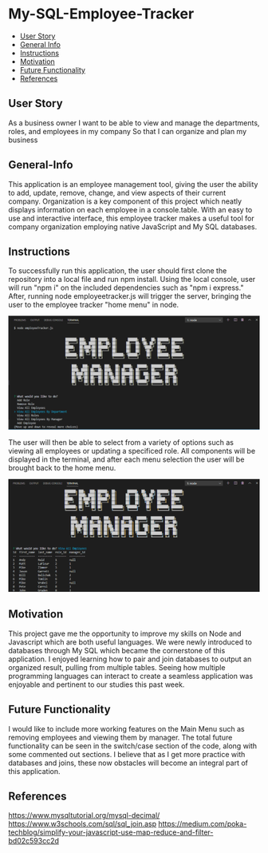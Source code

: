# My-SQL-Employee-Tracker

- [User Story](#User-Story)
- [General Info](#General-Info)
- [Instructions](#Instructions)
- [Motivation](#Motivation)
- [Future Functionality](#Future-Functionality)
- [References](#References)

## User Story

As a business owner
I want to be able to view and manage the departments, roles, and employees in my company
So that I can organize and plan my business

## General-Info

This application is an employee management tool, giving the user the ability to add, update, remove, change, and view aspects of their current company. Organization is a key component of this project which neatly displays information on each employee in a console.table. With an easy to use and interactive interface, this employee tracker makes a useful tool for company organization employing native JavaScript and My SQL databases.

## Instructions

To successfully run this application, the user should first clone the repository into a local file and run npm install. Using the local console, user will run "npm i" on the included dependencies such as "npm i express." After, running node employeetracker.js will trigger the server, bringing the user to the employee tracker "home menu" in node.

![Main menu](images/options-menu.png)

The user will then be able to select from a variety of options such as viewing all employees or updating a specificed role. All components will be displayed in the terminal, and after each menu selection the user will be brought back to the home menu.

![View Employees](images/view-employees.png)

## Motivation

This project gave me the opportunity to improve my skills on Node and Javascript which are both useful languages. We were newly introduced to databases through My SQL which became the cornerstone of this application. I enjoyed learning how to pair and join databases to output an organized result, pulling from multiple tables. Seeing how multiple programming languages can interact to create a seamless application was enjoyable and pertinent to our studies this past week.

## Future Functionality

I would like to include more working features on the Main Menu such as removing employees and viewing them by manager. The total future functionality can be seen in the switch/case section of the code, along with some commented out sections. I believe that as I get more practice with databases and joins, these now obstacles will become an integral part of this application.

## References

https://www.mysqltutorial.org/mysql-decimal/
https://www.w3schools.com/sql/sql_join.asp
https://medium.com/poka-techblog/simplify-your-javascript-use-map-reduce-and-filter-bd02c593cc2d

